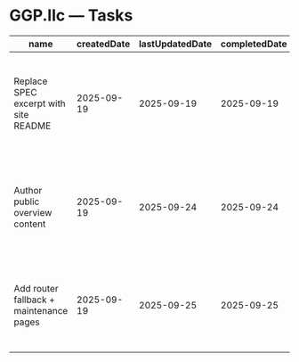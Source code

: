 # GGP.llc — Tasks

| name                                    | createdDate | lastUpdatedDate | completedDate | status   | description                                                                                             |
| --------------------------------------- | ----------- | --------------- | ------------- | -------- | ------------------------------------------------------------------------------------------------------- |
| Replace SPEC excerpt with site README   | 2025-09-19  | 2025-09-19      | 2025-09-19    | complete | Rewrote documentation to describe the regulatory platform microsite instead of embedding the full spec. |
| Author public overview content          | 2025-09-19  | 2025-09-24      | 2025-09-24    | complete | Drafted a regulator-focused marketing narrative with modernization pillars and clear calls to action.   |
| Add router fallback + maintenance pages | 2025-09-19  | 2025-09-25      | 2025-09-25    | complete | Provide 404/503 experiences aligned with the compliance-focused brand.                                  |
